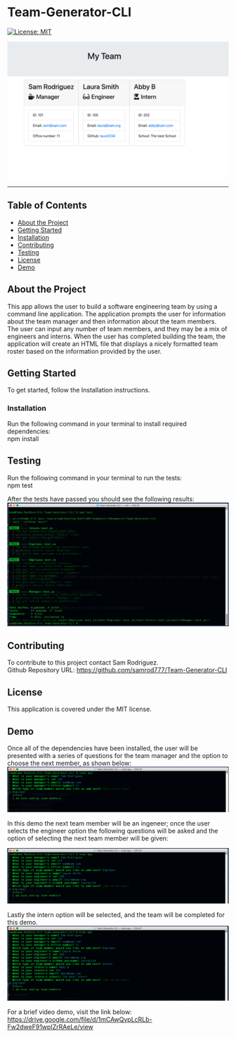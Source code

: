 # Team-Generator-CLI

[![License: MIT](https://img.shields.io/badge/License-MIT-yellow.svg)](https://opensource.org/licenses/MIT)  
  
![Team Generator LCI](./lib/pictures/renderedHTML.png)

---

## Table of Contents
- [About the Project](#About-the-Project)
- [Getting Started](#Getting-Started)
- [Installation](#Installation)
- [Contributing](#Contributing)
- [Testing](#Testing)
- [License](#License) 
- [Demo](#Demo)

## About the Project
This app allows the user to build a software engineering team by using a command line application. The application prompts the user for information about the team manager and then information about the team members. The user can input any number of team members, and they may be a mix of engineers and interns.  When the user has completed building the team, the application will create an HTML file that displays a nicely formatted team roster based on the information provided by the user.

## Getting Started  
To get started, follow the Installation instructions.  

### Installation  
Run the following command in your terminal to install required dependencies:  
npm install

## Testing
Run the following command in your terminal to run the tests:  
npm test  
  
After the tests have passed you should see the following results:  
![Team Generator LCI](./lib/pictures/TestsPassed.png)


## Contributing
To contribute to this project contact Sam Rodriguez.  
Github Repository URL: https://github.com/samrod777/Team-Generator-CLI  

## License
This application is covered under the MIT license.  

## Demo  
Once all of the dependencies have been installed, the user will be presented with a series of questions for the team manager and the option to choose the next member, as shown below:  
  ![Team Generator LCI](./lib/pictures/addedManager.png)  
  
In this demo the next team member will be an ingeneer; once the user selects the engineer option the following questions will be asked and the option of selecting the next team member will be given:  

![Team Generator LCI](./lib/pictures/addedEngineer.png)
  
Lastly the intern option will be selected, and the team  will be completed for this demo.  
![Team Generator LCI](./lib/pictures/addedintern.png)

For a brief video demo, visit the link below:
https://drive.google.com/file/d/1mCAwQvpLcRLb-Fw2dweF91wpIZrRAeLe/view